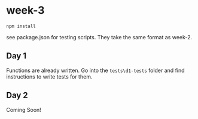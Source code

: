 # week-3

`npm install`

see package.json for testing scripts.  They take the same format as week-2.

## Day 1
Functions are already written.  Go into the `tests\d1-tests` folder and find instructions to write tests for them.

## Day 2
Coming Soon!
